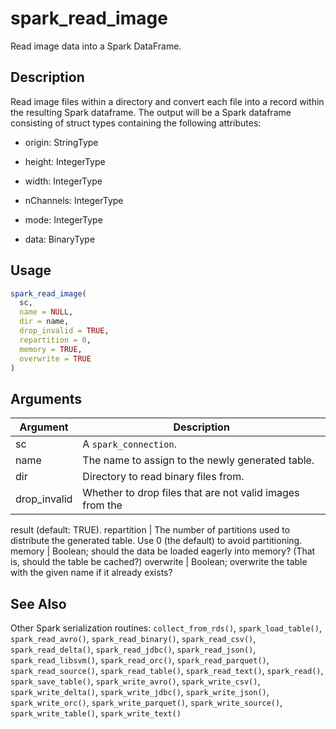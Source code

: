 # spark_read_image


Read image data into a Spark DataFrame.




## Description

Read image files within a directory and convert each file into a record
within the resulting Spark dataframe. The output will be a Spark dataframe
consisting of struct types containing the following attributes:
  
    
* origin: StringType
    
* height: IntegerType
    
* width: IntegerType
    
* nChannels: IntegerType
    
* mode: IntegerType
    
* data: BinaryType
 





## Usage
```r
spark_read_image(
  sc,
  name = NULL,
  dir = name,
  drop_invalid = TRUE,
  repartition = 0,
  memory = TRUE,
  overwrite = TRUE
)
```




## Arguments


Argument      |Description
------------- |----------------
sc | A ``spark_connection``.
name | The name to assign to the newly generated table.
dir | Directory to read binary files from.
drop_invalid | Whether to drop files that are not valid images from the
result (default: TRUE).
repartition | The number of partitions used to distribute the
generated table. Use 0 (the default) to avoid partitioning.
memory | Boolean; should the data be loaded eagerly into memory? (That
is, should the table be cached?)
overwrite | Boolean; overwrite the table with the given name if it
already exists?







## See Also

Other Spark serialization routines: 
`collect_from_rds()`,
`spark_load_table()`,
`spark_read_avro()`,
`spark_read_binary()`,
`spark_read_csv()`,
`spark_read_delta()`,
`spark_read_jdbc()`,
`spark_read_json()`,
`spark_read_libsvm()`,
`spark_read_orc()`,
`spark_read_parquet()`,
`spark_read_source()`,
`spark_read_table()`,
`spark_read_text()`,
`spark_read()`,
`spark_save_table()`,
`spark_write_avro()`,
`spark_write_csv()`,
`spark_write_delta()`,
`spark_write_jdbc()`,
`spark_write_json()`,
`spark_write_orc()`,
`spark_write_parquet()`,
`spark_write_source()`,
`spark_write_table()`,
`spark_write_text()`



